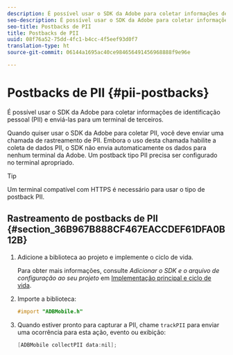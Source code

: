 ```yaml
---
description: É possível usar o SDK da Adobe para coletar informações de identificação pessoal (PII) e enviá-las para um terminal de terceiros.
seo-description: É possível usar o SDK da Adobe para coletar informações de identificação pessoal (PII) e enviá-las para um terminal de terceiros.
seo-title: Postbacks de PII
title: Postbacks de PII
uuid: 08f76a52-75dd-4fc1-b4cc-4f5eef93d0f7
translation-type: ht
source-git-commit: 06144a1695ac40ce984656491456968888f9e96e

---
```



# Postbacks de PII {#pii-postbacks}

É possível usar o SDK da Adobe para coletar informações de identificação pessoal (PII) e enviá-las para um terminal de terceiros.

Quando quiser usar o SDK da Adobe para coletar PII, você deve enviar uma chamada de rastreamento de PII. Embora o uso desta chamada habilite a coleta de dados PII, o SDK não envia automaticamente os dados para nenhum terminal da Adobe. Um postback tipo PII precisa ser configurado no terminal apropriado.

>[!TIP]
>
>Um terminal compatível com HTTPS é necessário para usar o tipo de postback PII.

## Rastreamento de postbacks de PII {#section_36B967B888CF467EACCDEF61DFA0B12B}

1. Adicione a biblioteca ao projeto e implemente o ciclo de vida.

   Para obter mais informações, consulte *Adicionar o SDK e o arquivo de configuração ao seu projeto* em [Implementação principal e ciclo de vida](/help/ios/getting-started/dev-qs.md).
1. Importe a biblioteca:

   ```objective-c
   #import "ADBMobile.h"
   ```

1. Quando estiver pronto para capturar a PII, chame `trackPII` para enviar uma ocorrência para esta ação, evento ou exibição:

   ```objective-c
   [ADBMobile collectPII data:nil];
   ```

